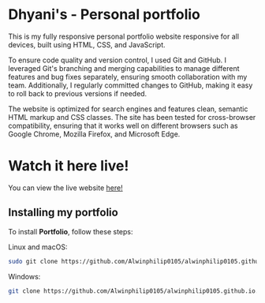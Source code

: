 # Dhyani's - Personal portfolio

This is my fully responsive personal portfolio website responsive for all devices, built using HTML, CSS, and JavaScript.

To ensure code quality and version control, I used Git and GitHub. I leveraged Git's branching and merging capabilities to manage different features and bug fixes separately, ensuring smooth collaboration with my team. Additionally, I regularly committed changes to GitHub, making it easy to roll back to previous versions if needed.

The website is optimized for search engines and features clean, semantic HTML markup and CSS classes. The site has been tested for cross-browser compatibility, ensuring that it works well on different browsers such as Google Chrome, Mozilla Firefox, and Microsoft Edge.

# Watch it here live!
You can view the live website [here!](https://dhyani2206.github.io/portfolio/)


## Installing my portfolio

To install **Portfolio**, follow these steps:

Linux and macOS:

```bash
sudo git clone https://github.com/Alwinphilip0105/alwinphilip0105.github.io.git
```

Windows:

```bash
git clone https://github.com/Alwinphilip0105/alwinphilip0105.github.io.git
```
